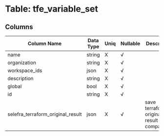 # Table: tfe_variable_set

## Columns 

|  Column Name   |  Data Type  | Uniq | Nullable | Description | 
|  ----  | ----  | ----  | ----  | ---- | 
| name | string | X | √ |  | 
| organization | string | X | √ |  | 
| workspace_ids | json | X | √ |  | 
| description | string | X | √ |  | 
| global | bool | X | √ |  | 
| id | string | X | √ |  | 
| selefra_terraform_original_result | json | X | √ | save terraform original result for compatibility | 


